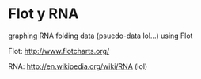 Flot y RNA
========
graphing RNA folding data (psuedo-data lol...) using Flot

Flot:
http://www.flotcharts.org/

RNA:
http://en.wikipedia.org/wiki/RNA (lol)
